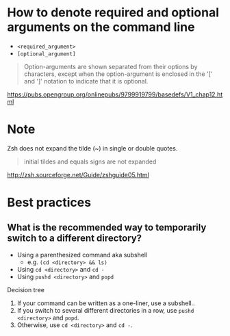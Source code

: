 # How to denote required and optional arguments on the command line
* `<required_argument>`
* `[optional_argument]`

> Option-arguments are shown separated from their options by <blank> characters, except when the option-argument is enclosed in the '[' and ']' notation to indicate that it is optional.

https://pubs.opengroup.org/onlinepubs/9799919799/basedefs/V1_chap12.html

# Note
Zsh does not expand the tilde (~) in single or double quotes.

> initial tildes and equals signs are not expanded

http://zsh.sourceforge.net/Guide/zshguide05.html

# Best practices
## What is the recommended way to temporarily switch to a different directory?
- Using a parenthesized command aka subshell
  - e.g. `(cd <directory> && ls)`
- Using `cd <directory>` and `cd -`
- Using `pushd <directory>` and `popd`

Decision tree
1. If your command can be written as a one-liner, use a subshell..
1. If you switch to several different directories in a row, use `pushd <directory>` and `popd`.
1. Otherwise, use `cd <directory>` and `cd -`.
